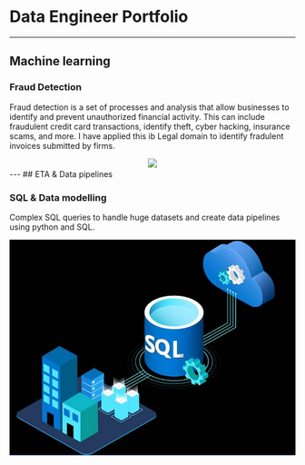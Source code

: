 # Data Engineer Portfolio
---
## Machine learning

### Fraud Detection

Fraud detection is a set of processes and analysis that allow businesses to identify and prevent unauthorized financial activity. This can include fraudulent credit card transactions, identify theft, cyber hacking, insurance scams, and more. I have applied this ib Legal domain to identify fradulent invoices submitted by firms.


<center><img src="images/fraud_detection.jpg"/></center>
---
## ETA & Data pipelines

### SQL & Data modelling


Complex SQL queries to handle huge datasets and create data pipelines using python and SQL.

<center><img src="/assets/img/sql.jpg"/></center>


